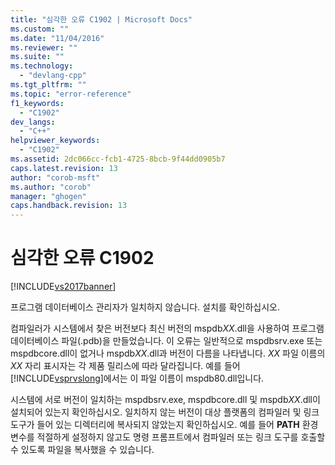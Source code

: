 ```yaml
---
title: "심각한 오류 C1902 | Microsoft Docs"
ms.custom: ""
ms.date: "11/04/2016"
ms.reviewer: ""
ms.suite: ""
ms.technology: 
  - "devlang-cpp"
ms.tgt_pltfrm: ""
ms.topic: "error-reference"
f1_keywords: 
  - "C1902"
dev_langs: 
  - "C++"
helpviewer_keywords: 
  - "C1902"
ms.assetid: 2dc066cc-fcb1-4725-8bcb-9f44dd0905b7
caps.latest.revision: 13
author: "corob-msft"
ms.author: "corob"
manager: "ghogen"
caps.handback.revision: 13
---
```

# 심각한 오류 C1902
[!INCLUDE[vs2017banner](../../assembler/inline/includes/vs2017banner.md)]

프로그램 데이터베이스 관리자가 일치하지 않습니다. 설치를 확인하십시오.  
  
 컴파일러가 시스템에서 찾은 버전보다 최신 버전의 mspdb*XX*.dll을 사용하여 프로그램 데이터베이스 파일\(.pdb\)을 만들었습니다.  이 오류는 일반적으로 mspdbsrv.exe 또는 mspdbcore.dll이 없거나 mspdb*XX*.dll과 버전이 다름을 나타냅니다. *XX* 파일 이름의*XX* 자리 표시자는 각 제품 릴리스에 따라 달라집니다.  예를 들어 [!INCLUDE[vsprvslong](../../error-messages/compiler-errors-1/includes/vsprvslong_md.md)]에서는 이 파일 이름이 mspdb80.dll입니다.  
  
 시스템에 서로 버전이 일치하는 mspdbsrv.exe, mspdbcore.dll 및 mspdb*XX*.dll이 설치되어 있는지 확인하십시오.  일치하지 않는 버전이 대상 플랫폼의 컴파일러 및 링크 도구가 들어 있는 디렉터리에 복사되지 않았는지 확인하십시오.  예를 들어 **PATH** 환경 변수를 적절하게 설정하지 않고도 명령 프롬프트에서 컴파일러 또는 링크 도구를 호출할 수 있도록 파일을 복사했을 수 있습니다.